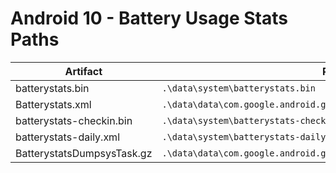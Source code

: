 # Android 10 - Battery Usage Stats Paths

| **Artifact**               | **Path**                                                              |
|----------------------------|-----------------------------------------------------------------------|
| batterystats.bin           | `.\data\system\batterystats.bin`                                      |
| Batterystats.xml           | `.\data\data\com.google.android.gms\shared_prefs\Batterystats.xml`    |
| batterystats-checkin.bin   | `.\data\system\batterystats-checkin.bin`                              |
| batterystats-daily.xml     | `.\data\system\batterystats-daily.xml`                                |
| BatterystatsDumpsysTask.gz | `.\data\data\com.google.android.gms\files\BatterystatsDumpsysTask.gz` |